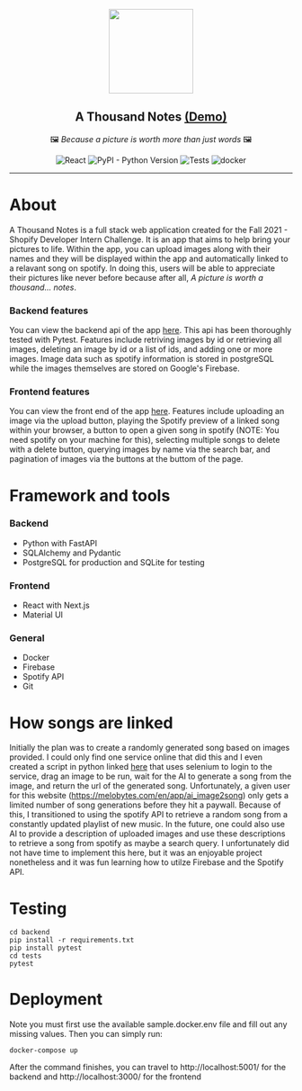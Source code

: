 <p align="center">
  <img src="https://static.thenounproject.com/png/182706-200.png" height="150" />
</p>
<h2 align="center">
    A Thousand Notes <a href="https://a-thousand-notes.herokuapp.com/app">(Demo)</a>
</h2>
<p align="center">
  🖼️<em> Because a picture is worth more than just words</em> 🖼️</br>
</p>
<p align="center">
<img alt="React" src="https://badges.aleen42.com/src/react.svg" />
<img alt="PyPI - Python Version" src="https://img.shields.io/pypi/pyversions/fastapi" />
<img alt="Tests" src="https://github.com/awtkns/fastapi-crudrouter/workflows/Python%20application/badge.svg" />
<img alt="docker" src="https://badges.aleen42.com/src/docker.svg" />
</p>

---

# About
A Thousand Notes is a full stack web application created for the Fall 2021 - Shopify Developer Intern Challenge. It is an app that aims to help bring your pictures to life. Within the app, you can upload images along with their names and they will be displayed within the app and automatically linked to a relavant song on spotify. In doing this, users will be able to appreciate their pictures like never before because after all, <em>A picture is worth a thousand... notes</em>. 

### Backend features
You can view the backend api of the app <a href="https://a-thousand-notes.herokuapp.com/">here</a>. This api has been thoroughly tested with Pytest. Features include retriving images by id or retrieving all images, deleting an image by id or a list of ids, and adding one or more images. Image data such as spotify information is stored in postgreSQL while the images themselves are stored on Google's Firebase.

### Frontend features
You can view the front end of the app <a href="https://a-thousand-notes.herokuapp.com/app">here</a>. Features include uploading an image via the upload button, playing the Spotify preview of a linked song within your browser, a button to open a given song in spotify (NOTE: You need spotify on your machine for this), selecting multiple songs to delete with a delete button, querying images by name via the search bar, and pagination of images via the buttons at the buttom of the page.

# Framework and tools
### Backend
- Python with FastAPI
- SQLAlchemy and Pydantic
- PostgreSQL for production and SQLite for testing
### Frontend
- React with Next.js
- Material UI
### General
- Docker
- Firebase
- Spotify API
- Git

# How songs are linked
Initially the plan was to create a randomly generated song based on images provided. I could only find one service online that did this and I even created a script in python linked <a href='https://github.com/asim-shrestha/a-thousand-notes/blob/main/misc/scraper.py'>here</a> that uses selenium to login to the service, drag an image to be run, wait for the AI to generate a song from the image, and return the url of the generated song. Unfortunately, a given user for this website (https://melobytes.com/en/app/ai_image2song) only gets a limited number of song generations before they hit a paywall. Because of this, I transitioned to using the spotify API to retrieve a random song from a constantly updated playlist of new music. In the future, one could also use AI to provide a description of uploaded images and use these descriptions to retrieve a song from spotify as maybe a search query. I unfortunately did not have time to implement this here, but it was an enjoyable project nonetheless and it was fun learning how to utilze Firebase and the Spotify API.

# Testing
```
cd backend
pip install -r requirements.txt
pip install pytest
cd tests
pytest
```

# Deployment
Note you must first use the available sample.docker.env file and fill out any missing values. Then you can simply run:
```
docker-compose up 
```
After the command finishes, you can travel to http://localhost:5001/ for the backend and http://localhost:3000/ for the frontend
